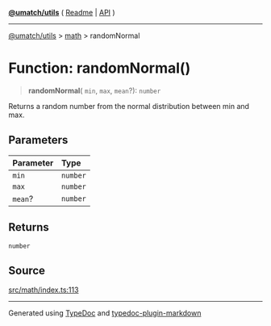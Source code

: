 [**@umatch/utils**](../../README.md) ( [Readme](../../README.md) \| [API](../../API.md) )

---

[@umatch/utils](../../API.md) > [math](../README.md) > randomNormal

# Function: randomNormal()

> **randomNormal**(
> `min`,
> `max`,
> `mean`?): `number`

Returns a random number from the normal distribution between min and max.

## Parameters

| Parameter | Type     |
| :-------- | :------- |
| `min`     | `number` |
| `max`     | `number` |
| `mean`?   | `number` |

## Returns

`number`

## Source

[src/math/index.ts:113](https://github.com/umatch-oficial/utils/blob/a9008ad/src/math/index.ts#L113)

---

Generated using [TypeDoc](https://typedoc.org/) and [typedoc-plugin-markdown](https://www.npmjs.com/package/typedoc-plugin-markdown)
